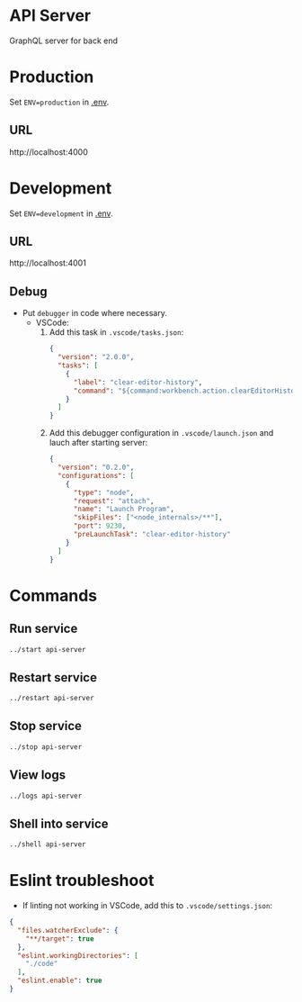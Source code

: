 # API Server
GraphQL server for back end

# Production

Set `ENV=production` in [.env](../.env).

## URL

http://localhost:4000

# Development

Set `ENV=development` in [.env](../.env).

## URL

http://localhost:4001

## Debug

- Put `debugger` in code where necessary.
  - VSCode:
    1. Add this task in `.vscode/tasks.json`:
        ```json
        {
          "version": "2.0.0",
          "tasks": [
            {
              "label": "clear-editor-history",
              "command": "${command:workbench.action.clearEditorHistory}"
            }
          ]
        }
        ```
    1. Add this debugger configuration in `.vscode/launch.json` and lauch after starting server:
        ```json
        {
          "version": "0.2.0",
          "configurations": [
            {
              "type": "node",
              "request": "attach",
              "name": "Launch Program",
              "skipFiles": ["<node_internals>/**"],
              "port": 9230,
              "preLaunchTask": "clear-editor-history"
            }
          ]
        }
        ```

# Commands

## Run service

```bash
../start api-server
```

## Restart service

```bash
../restart api-server
```

## Stop service

```bash
../stop api-server
```

## View logs

```bash
../logs api-server
```

## Shell into service

```bash
../shell api-server
```

# Eslint troubleshoot

- If linting not working in VSCode, add this to `.vscode/settings.json`:

```json
{
  "files.watcherExclude": {
    "**/target": true
  },
  "eslint.workingDirectories": [
    "./code"
  ],
  "eslint.enable": true
}
```
